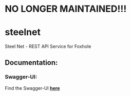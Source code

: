 # NO LONGER MAINTAINED!!!

# steelnet
Steel Net - REST API Service for Foxhole


## Documentation:

### Swagger-UI:

Find the Swagger-UI **[here](http://172.105.68.105:9000/api/v1/swagger-ui/index.html)**
